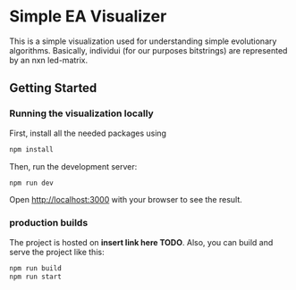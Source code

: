# Simple EA Visualizer

This is a simple visualization used for understanding simple evolutionary algorithms. Basically, individui (for our purposes bitstrings) are represented by an nxn led-matrix.

## Getting Started
### Running the visualization locally
First, install all the needed packages using
```bash
npm install
```

Then, run the development server:

```bash
npm run dev
```

Open [http://localhost:3000](http://localhost:3000) with your browser to see the result.
### production builds
The project is hosted on **insert link here TODO**. Also, you can build and serve the project like this:
```bash
npm run build
npm run start
```